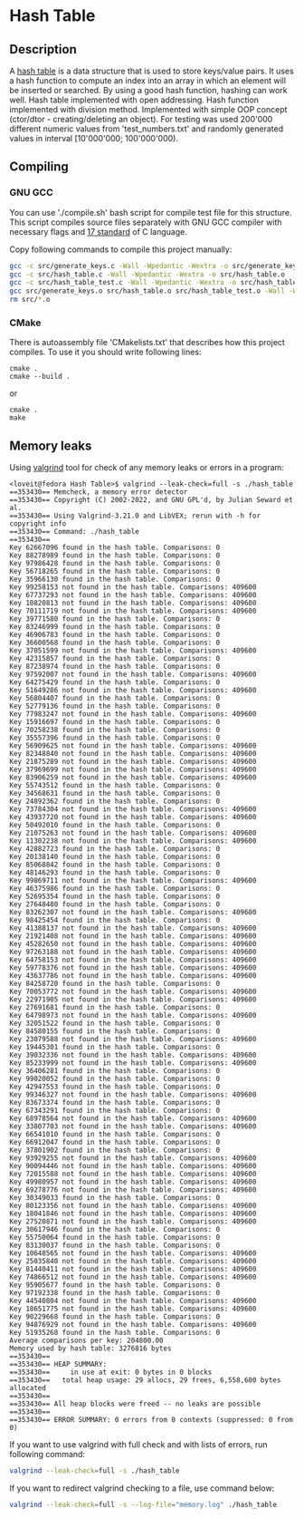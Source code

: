# Hash Table

## Description

A [hash table](https://en.wikipedia.org/wiki/Hash_table) is a data structure that is used to store keys/value pairs. It uses a hash function to compute an index into an array in which an element will be inserted or searched. By using a good hash function, hashing can work well.
Hash table implemented with open addressing.
Hash function implemented with division method.
Implemented with simple OOP concept (ctor/dtor - creating/deleting an object).
For testing was used 200'000 different numeric values from 'test_numbers.txt' and randomly generated values in interval [10'000'000; 100'000'000).

## Compiling

### GNU GCC

You can use './compile.sh' bash script for compile test file for this structure. This script compiles source files separately with GNU GCC compiler with necessary flags and [17 standard](<https://en.wikipedia.org/wiki/C17_(C_standard_revision)>) of C language.

Copy following commands to compile this project manually:

```bash
gcc -c src/generate_keys.c -Wall -Wpedantic -Wextra -o src/generate_keys.o
gcc -c src/hash_table.c -Wall -Wpedantic -Wextra -o src/hash_table.o
gcc -c src/hash_table_test.c -Wall -Wpedantic -Wextra -o src/hash_table_test.o
gcc src/generate_keys.o src/hash_table.o src/hash_table_test.o -Wall -Wpedantic -Wextra -o hash_table
rm src/*.o
```

### CMake

There is autoassembly file 'CMakelists.txt' that describes how this project compiles. To use it you should write following lines:

```console
cmake .
cmake --build .
```

or

```console
cmake .
make
```

## Memory leaks

Using [valgrind](https://valgrind.org) tool for check of any memory leaks or errors in a program:

```console
<loveit@fedora Hash Table>$ valgrind --leak-check=full -s ./hash_table
==353430== Memcheck, a memory error detector
==353430== Copyright (C) 2002-2022, and GNU GPL'd, by Julian Seward et al.
==353430== Using Valgrind-3.21.0 and LibVEX; rerun with -h for copyright info
==353430== Command: ./hash_table
==353430==
Key 62667096 found in the hash table. Comparisons: 0
Key 88278989 found in the hash table. Comparisons: 0
Key 97986428 found in the hash table. Comparisons: 0
Key 56718265 found in the hash table. Comparisons: 0
Key 35966130 found in the hash table. Comparisons: 0
Key 99258153 not found in the hash table. Comparisons: 409600
Key 67737293 not found in the hash table. Comparisons: 409600
Key 10820813 not found in the hash table. Comparisons: 409600
Key 70111719 not found in the hash table. Comparisons: 409600
Key 39771580 found in the hash table. Comparisons: 0
Key 83246999 found in the hash table. Comparisons: 0
Key 46906783 found in the hash table. Comparisons: 0
Key 36600568 found in the hash table. Comparisons: 0
Key 37051599 not found in the hash table. Comparisons: 409600
Key 42315857 found in the hash table. Comparisons: 0
Key 87238974 found in the hash table. Comparisons: 0
Key 97592007 not found in the hash table. Comparisons: 409600
Key 64275429 found in the hash table. Comparisons: 0
Key 51649286 not found in the hash table. Comparisons: 409600
Key 56804407 found in the hash table. Comparisons: 0
Key 52779136 found in the hash table. Comparisons: 0
Key 77983247 not found in the hash table. Comparisons: 409600
Key 15916697 found in the hash table. Comparisons: 0
Key 70258238 found in the hash table. Comparisons: 0
Key 35557396 found in the hash table. Comparisons: 0
Key 56909625 not found in the hash table. Comparisons: 409600
Key 82348840 not found in the hash table. Comparisons: 409600
Key 21875289 not found in the hash table. Comparisons: 409600
Key 37969699 not found in the hash table. Comparisons: 409600
Key 83906259 not found in the hash table. Comparisons: 409600
Key 55743512 found in the hash table. Comparisons: 0
Key 34568631 found in the hash table. Comparisons: 0
Key 24892362 found in the hash table. Comparisons: 0
Key 73784304 not found in the hash table. Comparisons: 409600
Key 43937720 not found in the hash table. Comparisons: 409600
Key 50492010 found in the hash table. Comparisons: 0
Key 21075263 not found in the hash table. Comparisons: 409600
Key 11302238 not found in the hash table. Comparisons: 409600
Key 42882723 found in the hash table. Comparisons: 0
Key 20138140 found in the hash table. Comparisons: 0
Key 85068842 found in the hash table. Comparisons: 0
Key 48146293 found in the hash table. Comparisons: 0
Key 99869711 not found in the hash table. Comparisons: 409600
Key 46375986 found in the hash table. Comparisons: 0
Key 52695354 found in the hash table. Comparisons: 0
Key 27648480 found in the hash table. Comparisons: 0
Key 83262307 not found in the hash table. Comparisons: 409600
Key 98425454 found in the hash table. Comparisons: 0
Key 41388137 not found in the hash table. Comparisons: 409600
Key 21921408 not found in the hash table. Comparisons: 409600
Key 45282650 not found in the hash table. Comparisons: 409600
Key 97263188 not found in the hash table. Comparisons: 409600
Key 64758153 not found in the hash table. Comparisons: 409600
Key 59778376 not found in the hash table. Comparisons: 409600
Key 43637786 not found in the hash table. Comparisons: 409600
Key 84258720 found in the hash table. Comparisons: 0
Key 70053772 not found in the hash table. Comparisons: 409600
Key 22971905 not found in the hash table. Comparisons: 409600
Key 27691681 found in the hash table. Comparisons: 0
Key 64798973 not found in the hash table. Comparisons: 409600
Key 32051522 found in the hash table. Comparisons: 0
Key 84580155 found in the hash table. Comparisons: 0
Key 23079588 not found in the hash table. Comparisons: 409600
Key 19445301 found in the hash table. Comparisons: 0
Key 39032336 not found in the hash table. Comparisons: 409600
Key 85233999 not found in the hash table. Comparisons: 409600
Key 36406281 found in the hash table. Comparisons: 0
Key 99020052 found in the hash table. Comparisons: 0
Key 42947553 found in the hash table. Comparisons: 0
Key 99346327 not found in the hash table. Comparisons: 409600
Key 83673374 found in the hash table. Comparisons: 0
Key 67343291 found in the hash table. Comparisons: 0
Key 68978564 not found in the hash table. Comparisons: 409600
Key 33807703 not found in the hash table. Comparisons: 409600
Key 66541010 found in the hash table. Comparisons: 0
Key 66912047 found in the hash table. Comparisons: 0
Key 37801902 found in the hash table. Comparisons: 0
Key 93929255 not found in the hash table. Comparisons: 409600
Key 90094446 not found in the hash table. Comparisons: 409600
Key 72015588 not found in the hash table. Comparisons: 409600
Key 49980957 not found in the hash table. Comparisons: 409600
Key 69278776 not found in the hash table. Comparisons: 409600
Key 30349033 found in the hash table. Comparisons: 0
Key 80123356 not found in the hash table. Comparisons: 409600
Key 18041846 not found in the hash table. Comparisons: 409600
Key 27520871 not found in the hash table. Comparisons: 409600
Key 30617946 found in the hash table. Comparisons: 0
Key 55750064 found in the hash table. Comparisons: 0
Key 83130037 found in the hash table. Comparisons: 0
Key 10648565 not found in the hash table. Comparisons: 409600
Key 25035840 not found in the hash table. Comparisons: 409600
Key 81440411 not found in the hash table. Comparisons: 409600
Key 74866512 not found in the hash table. Comparisons: 409600
Key 95905677 found in the hash table. Comparisons: 0
Key 97192338 found in the hash table. Comparisons: 0
Key 44540804 not found in the hash table. Comparisons: 409600
Key 18651775 not found in the hash table. Comparisons: 409600
Key 90229668 found in the hash table. Comparisons: 0
Key 94876929 not found in the hash table. Comparisons: 409600
Key 51935268 found in the hash table. Comparisons: 0
Average comparisons per key: 204800.00
Memory used by hash table: 3276816 bytes
==353430==
==353430== HEAP SUMMARY:
==353430==     in use at exit: 0 bytes in 0 blocks
==353430==   total heap usage: 29 allocs, 29 frees, 6,558,600 bytes allocated
==353430==
==353430== All heap blocks were freed -- no leaks are possible
==353430==
==353430== ERROR SUMMARY: 0 errors from 0 contexts (suppressed: 0 from 0)
```

If you want to use valgrind with full check and with lists of errors, run following command:

```bash
valgrind --leak-check=full -s ./hash_table
```

If you want to redirect valgrind checking to a file, use command below:

```bash
valgrind --leak-check=full -s --log-file="memory.log" ./hash_table
```
